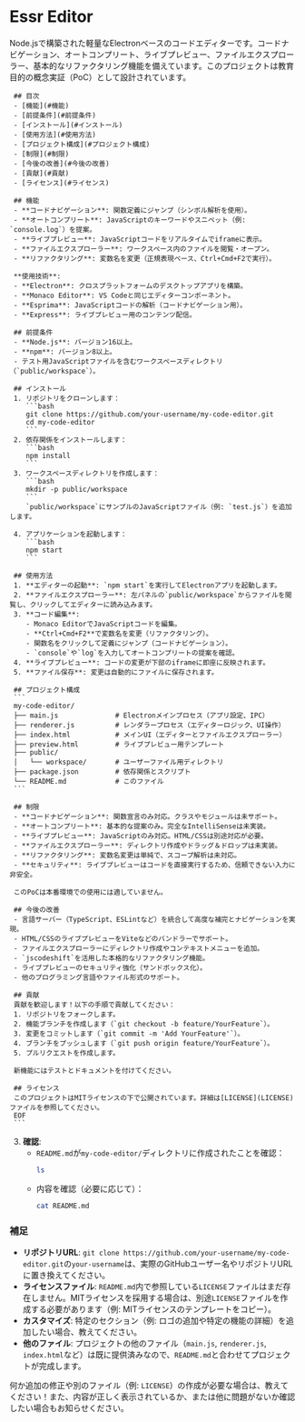 # Essr Editor

Node.jsで構築された軽量なElectronベースのコードエディターです。コードナビゲーション、オートコンプリート、ライブプレビュー、ファイルエクスプローラー、基本的なリファクタリング機能を備えています。このプロジェクトは教育目的の概念実証（PoC）として設計されています。

     ## 目次
     - [機能](#機能)
     - [前提条件](#前提条件)
     - [インストール](#インストール)
     - [使用方法](#使用方法)
     - [プロジェクト構成](#プロジェクト構成)
     - [制限](#制限)
     - [今後の改善](#今後の改善)
     - [貢献](#貢献)
     - [ライセンス](#ライセンス)

     ## 機能
     - **コードナビゲーション**: 関数定義にジャンプ（シンボル解析を使用）。
     - **オートコンプリート**: JavaScriptのキーワードやスニペット（例: `console.log`）を提案。
     - **ライブプレビュー**: JavaScriptコードをリアルタイムでiframeに表示。
     - **ファイルエクスプローラー**: ワークスペース内のファイルを閲覧・オープン。
     - **リファクタリング**: 変数名を変更（正規表現ベース、Ctrl+Cmd+F2で実行）。

     **使用技術**:
     - **Electron**: クロスプラットフォームのデスクトップアプリを構築。
     - **Monaco Editor**: VS Codeと同じエディターコンポーネント。
     - **Esprima**: JavaScriptコードの解析（コードナビゲーション用）。
     - **Express**: ライブプレビュー用のコンテンツ配信。

     ## 前提条件
     - **Node.js**: バージョン16以上。
     - **npm**: バージョン8以上。
     - テスト用JavaScriptファイルを含むワークスペースディレクトリ（`public/workspace`）。

     ## インストール
     1. リポジトリをクローンします：
        ```bash
        git clone https://github.com/your-username/my-code-editor.git
        cd my-code-editor
        ```
     2. 依存関係をインストールします：
        ```bash
        npm install
        ```
     3. ワークスペースディレクトリを作成します：
        ```bash
        mkdir -p public/workspace
        ```
        `public/workspace`にサンプルのJavaScriptファイル（例: `test.js`）を追加します。

     4. アプリケーションを起動します：
        ```bash
        npm start
        ```

     ## 使用方法
     1. **エディターの起動**: `npm start`を実行してElectronアプリを起動します。
     2. **ファイルエクスプローラー**: 左パネルの`public/workspace`からファイルを閲覧し、クリックしてエディターに読み込みます。
     3. **コード編集**:
        - Monaco EditorでJavaScriptコードを編集。
        - **Ctrl+Cmd+F2**で変数名を変更（リファクタリング）。
        - 関数名をクリックして定義にジャンプ（コードナビゲーション）。
        - `console`や`log`を入力してオートコンプリートの提案を確認。
     4. **ライブプレビュー**: コードの変更が下部のiframeに即座に反映されます。
     5. **ファイル保存**: 変更は自動的にファイルに保存されます。

     ## プロジェクト構成
     ```
     my-code-editor/
     ├── main.js              # Electronメインプロセス（アプリ設定、IPC）
     ├── renderer.js          # レンダラープロセス（エディターロジック、UI操作）
     ├── index.html           # メインUI（エディターとファイルエクスプローラー）
     ├── preview.html         # ライブプレビュー用テンプレート
     ├── public/
     │   └── workspace/       # ユーザーファイル用ディレクトリ
     ├── package.json         # 依存関係とスクリプト
     └── README.md            # このファイル
     ```

     ## 制限
     - **コードナビゲーション**: 関数宣言のみ対応。クラスやモジュールは未サポート。
     - **オートコンプリート**: 基本的な提案のみ。完全なIntelliSenseは未実装。
     - **ライブプレビュー**: JavaScriptのみ対応。HTML/CSSは別途対応が必要。
     - **ファイルエクスプローラー**: ディレクトリ作成やドラッグ＆ドロップは未実装。
     - **リファクタリング**: 変数名変更は単純で、スコープ解析は未対応。
     - **セキュリティ**: ライブプレビューはコードを直接実行するため、信頼できない入力に非安全。

     このPoCは本番環境での使用には適していません。

     ## 今後の改善
     - 言語サーバー（TypeScript、ESLintなど）を統合して高度な補完とナビゲーションを実現。
     - HTML/CSSのライブプレビューをViteなどのバンドラーでサポート。
     - ファイルエクスプローラーにディレクトリ作成やコンテキストメニューを追加。
     - `jscodeshift`を活用した本格的なリファクタリング機能。
     - ライブプレビューのセキュリティ強化（サンドボックス化）。
     - 他のプログラミング言語やファイル形式のサポート。

     ## 貢献
     貢献を歓迎します！以下の手順で貢献してください：
     1. リポジトリをフォークします。
     2. 機能ブランチを作成します（`git checkout -b feature/YourFeature`）。
     3. 変更をコミットします（`git commit -m 'Add YourFeature'`）。
     4. ブランチをプッシュします（`git push origin feature/YourFeature`）。
     5. プルリクエストを作成します。

     新機能にはテストとドキュメントを付けてください。

     ## ライセンス
     このプロジェクトはMITライセンスの下で公開されています。詳細は[LICENSE](LICENSE)ファイルを参照してください。
     EOF
     ```

3. **確認**:
   - `README.md`が`my-code-editor/`ディレクトリに作成されたことを確認：
     ```bash
     ls
     ```
   - 内容を確認（必要に応じて）：
     ```bash
     cat README.md
     ```

### 補足
- **リポジトリURL**: `git clone https://github.com/your-username/my-code-editor.git`の`your-username`は、実際のGitHubユーザー名やリポジトリURLに置き換えてください。
- **ライセンスファイル**: `README.md`内で参照している`LICENSE`ファイルはまだ存在しません。MITライセンスを採用する場合は、別途`LICENSE`ファイルを作成する必要があります（例: MITライセンスのテンプレートをコピー）。
- **カスタマイズ**: 特定のセクション（例: ロゴの追加や特定の機能の詳細）を追加したい場合、教えてください。
- **他のファイル**: プロジェクトの他のファイル（`main.js`, `renderer.js`, `index.html`など）は既に提供済みなので、`README.md`と合わせてプロジェクトが完成します。

何か追加の修正や別のファイル（例: `LICENSE`）の作成が必要な場合は、教えてください！また、内容が正しく表示されているか、または他に問題がないか確認したい場合もお知らせください。

